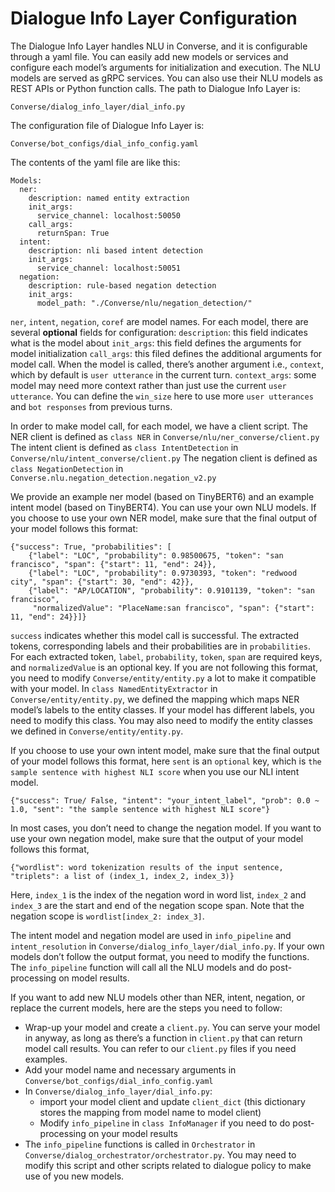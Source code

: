 # Dialogue Info Layer Configuration

The Dialogue Info Layer handles NLU in Converse, and it is configurable through a yaml file. You can easily add new models or services and configure each model’s arguments for initialization and execution. The NLU models are served as gRPC services. You can also use their NLU models as REST APIs or Python function calls.
The path to Dialogue Info Layer is:

```
Converse/dialog_info_layer/dial_info.py
```

The configuration file of Dialogue Info Layer is:

```
Converse/bot_configs/dial_info_config.yaml
```

The contents of the yaml file are like this:

```
Models:
  ner:
    description: named entity extraction
    init_args:
      service_channel: localhost:50050
    call_args:
      returnSpan: True
  intent:
    description: nli based intent detection
    init_args:
      service_channel: localhost:50051
  negation:
    description: rule-based negation detection
    init_args:
      model_path: "./Converse/nlu/negation_detection/"
```

`ner`, `intent`, `negation`, `coref` are model names.
For each model, there are several **optional** fields for configuration:
`description`: this field indicates what is the model about
`init_args`: this field defines the arguments for model initialization
`call_args`: this filed defines the additional arguments for model call. When the model is called, there’s another argument i.e., `context`, which by default is `user utterance` in the current turn.
`context_args`: some model may need more context rather than just use the current `user utterance`. You can define the `win_size` here to use more `user utterances` and `bot responses` from previous turns. 

In order to make model call, for each model, we have a client script.
The NER client is defined as `class NER` in `Converse/nlu/ner_converse/client.py`
The intent client is defined as `class IntentDetection` in `Converse/nlu/intent_converse/client.py`
The negation client is defined as `class NegationDetection` in `Converse.nlu.negation_detection.negation_v2.py`

We provide an example ner model (based on TinyBERT6) and an example intent model (based on TinyBERT4).
You can use your own NLU models.
If you choose to use your own NER model, make sure that the final output of your model follows this format:

```
{"success": True, "probabilities": [
    {"label": "LOC", "probability": 0.98500675, "token": "san francisco", "span": {"start": 11, "end": 24}},
    {"label": "LOC", "probability": 0.9730393, "token": "redwood city", "span": {"start": 30, "end": 42}},
    {"label": "AP/LOCATION", "probability": 0.9101139, "token": "san francisco",
     "normalizedValue": "PlaceName:san francisco", "span": {"start": 11, "end": 24}}]}
```

`success` indicates whether this model call is successful.
The extracted tokens, corresponding labels and their probabilities are in `probabilities`. For each extracted token, `label`, `probability`, `token`, `span` are required keys, and `normalizedValue` is an optional key.
If you are not following this format, you need to modify `Converse/entity/entity.py` a lot to make it compatible with your model.
In `class NamedEntityExtractor` in `Converse/entity/entity.py`, we defined the mapping which maps NER model’s labels to the entity classes. If your model has different labels, you need to modify this class. You may also need to modify the entity classes we defined in `Converse/entity/entity.py`.

If you choose to use your own intent model, make sure that the final output of your model follows this format, here `sent` is an `optional` key, which is `the sample sentence with highest NLI score` when you use our NLI intent model.

```
{"success": True/ False, "intent": "your_intent_label", "prob": 0.0 ~ 1.0, "sent": "the sample sentence with highest NLI score"}
```

In most cases, you don’t need to change the negation model. If you want to use your own negation model, make sure that the output of your model follows this format,

```
{"wordlist": word tokenization results of the input sentence, "triplets": a list of (index_1, index_2, index_3)}
```

Here, `index_1` is the index of the negation word in word list, `index_2` and `index_3` are the start and end of the negation scope span. Note that the negation scope is `wordlist[index_2: index_3]`.

The intent model and negation model are used in `info_pipeline` and `intent_resolution` in `Converse/dialog_info_layer/dial_info.py`. If your own models don’t follow the output format, you need to modify the functions.
The `info_pipeline` function will call all the NLU models and do post-processing on model results.

If you want to add new NLU models other than NER, intent, negation, or replace the current models, here are the steps you need to follow:

* Wrap-up your model and create a `client.py`. You can serve your model in anyway, as long as there’s a function in `client.py` that can return model call results. You can refer to our `client.py` files if you need examples.
* Add your model name and necessary arguments in `Converse/bot_configs/dial_info_config.yaml`
* In `Converse/dialog_info_layer/dial_info.py`: 
    * import your model client and update `client_dict` (this dictionary stores the mapping from model name to model client)
    * Modify `info_pipeline` in `class InfoManager` if you need to do post-processing on your model results
* The `info_pipeline` functions is called in `Orchestrator` in `Converse/dialog_orchestrator/orchestrator.py`. You may need to modify this script and other scripts related to dialogue policy to make use of you new models.

